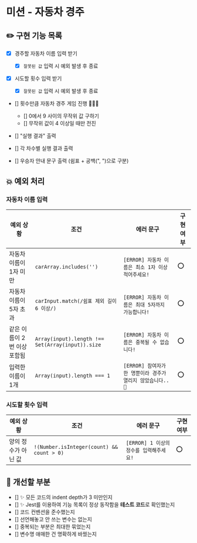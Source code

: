 # 미션 - 자동차 경주

## ✏️ 구현 기능 목록

- [x] 경주할 자동차 이름 입력 받기

  - [x] `잘못된 값` 입력 시 예외 발생 후 종료

- [x] 시도할 횟수 입력 받기

  - [x] `잘못된 값` 입력 시 예외 발생 후 종료

- [] 횟수만큼 자동차 경주 게임 진행 🚗🚓🚕

  - [] 0에서 9 사이의 무작위 값 구하기
  - [] 무작위 값이 4 이상일 때만 전진

- [] "실행 결과" 출력
- [] 각 차수별 실행 결과 출력

- [] 우승자 안내 문구 출력 (쉼표 + 공백(", ")으로 구분)

## 💥 예외 처리

### 자동차 이름 입력

| 예외 상황                   | 조건                                             | 에러 문구                                                   | 구현 여부 |
| --------------------------- | ------------------------------------------------ | ----------------------------------------------------------- | --------- |
| 자동차 이름이 1자 미만      | `carArray.includes('')`                          | `[ERROR] 자동차 이름은 최소 1자 이상 적어주세요!`           | ⭕        |
| 자동차 이름이 5자 초과      | `carInput.match(/쉼표 제외 길이 6 이상/)`        | `[ERROR] 자동차 이름은 최대 5자까지 가능합니다!`            | ⭕        |
| 같은 이름이 2번 이상 포함됨 | `Array(input).length !== Set(Array(input)).size` | `[ERROR] 자동차 이름은 중복될 수 없습니다!`                 | ⭕        |
| 입력한 이름이 1개           | `Array(input).length === 1`                      | `[ERROR] 참여자가 한 명뿐이라 경주가 열리지 않았습니다..🤔` | ⭕        |

### 시도할 횟수 입력

| 예외 상황           | 조건                                      | 에러 문구                               | 구현 여부 |
| ------------------- | ----------------------------------------- | --------------------------------------- | --------- |
| 양의 정수가 아닌 값 | `!(Number.isInteger(count) && count > 0)` | `[ERROR] 1 이상의 정수를 입력해주세요!` | ⭕        |

## 🤔 개선할 부분

- [] ✨ 모든 코드의 indent depth가 3 미만인지
- [] ✨ Jest를 이용하여 기능 목록이 정상 동작함을 **테스트 코드**로 확인했는지
- [] 코드 컨벤션을 준수했는지
- [] 선언해놓고 안 쓰는 변수는 없는지
- [] 중복되는 부분은 최대한 묶었는지
- [] 변수명 애매한 건 명확하게 바꿨는지
